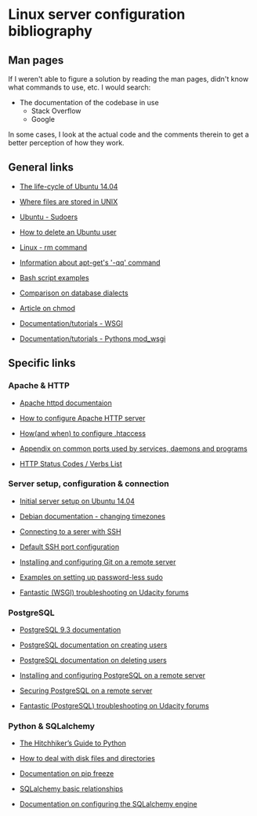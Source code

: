 # Linux server configuration bibliography

## Man pages
If I weren't able to figure a solution by reading the man pages, 
didn't know what commands to use, etc. I would search:
- The documentation of the codebase in use 
  - Stack Overflow
  - Google

In some cases, I look at the actual code and the comments therein to get a better perception of how they work.

## General links
- [The life-cycle of Ubuntu 14.04](https://www.ubuntu.com/info/release-end-of-life)
- [Where files are stored in UNIX](https://unix.stackexchange.com/questions/38978/where-are-apache-file-access-logs-stored)
- [Ubuntu - Sudoers](https://help.ubuntu.com/community/Sudoers)
- [How to delete an Ubuntu user](https://www.cyberciti.biz/faq/linux-remove-user-command/)
- [Linux - rm command](https://alvinalexander.com/unix/edu/examples/rm.shtml)
- [Information about apt-get's '-qq' command](https://serverfault.com/questions/644180/what-does-qq-argument-for-apt-get-mean)
- [Bash script examples](https://www.lifewire.com/bash-for-loop-examples-2200575)
- [Comparison on database dialects](https://www.digitalocean.com/community/tutorials/sqlite-vs-mysql-vs-postgresql-a-comparison-of-relational-database-management-systems)
- [Article on chmod](https://en.wikipedia.org/wiki/Chmod)
- [Documentation/tutorials - WSGI](http://wsgi.tutorial.codepoint.net/)

- [Documentation/tutorials - Pythons mod_wsgi](http://modwsgi.readthedocs.io/en/develop/)

## Specific links

### Apache & HTTP
- [Apache httpd documentaion](http://httpd.apache.org/)
- [How to configure Apache HTTP server](https://httpd.apache.org/docs/configuring.html)
- [How(and when) to configure .htaccess](http://httpd.apache.org/docs/2.4/howto/htaccess.html)
- [Appendix on common ports used by services, daemons and programs](http://web.mit.edu/rhel-doc/4/RH-DOCS/rhel-sg-en-4/ch-ports.html)

- [HTTP Status Codes / Verbs List](https://gist.github.com/IngmarBoddington/5056166)

### Server setup, configuration & connection
- [Initial server setup on Ubuntu 14.04](https://www.digitalocean.com/community/tutorials/initial-server-setup-with-ubuntu-14-04)
- [Debian documentation - changing timezones](https://wiki.debian.org/TimeZoneChanges)
- [Connecting to a serer with SSH](https://www.digitalocean.com/community/tutorials/how-to-connect-to-your-droplet-with-ssh)
- [Default SSH port configuration](http://www.linuxlookup.com/howto/change_default_ssh_port)
- [Installing and configuring Git on a remote server](https://www.digitalocean.com/community/tutorials/how-to-install-git-on-ubuntu-14-04)
- [Examples on setting up password-less sudo](https://serverfault.com/questions/160581/how-to-setup-passwordless-sudo-on-linux)

- [Fantastic (WSGI) troubleshooting on Udacity forums](https://discussions.udacity.com/t/list-of-items-in-the-directory-instead-of-displaying-site/35423)

### PostgreSQL
- [PostgreSQL 9.3 documentation](https://www.postgresql.org/docs/9.3/static/)
- [PostgreSQL documentation on creating users](https://www.postgresql.org/docs/9.3/static/app-createuser.html)
- [PostgreSQL documentation on deleting users](https://www.postgresql.org/docs/9.3/static/app-dropdb.html)
- [Installing and configuring PostgreSQL on a remote server](https://www.digitalocean.com/community/tutorials/how-to-install-and-use-postgresql-on-ubuntu-14-04)
- [Securing PostgreSQL on a remote server](https://www.digitalocean.com/community/tutorials/how-to-secure-postgresql-on-an-ubuntu-vps)

- [Fantastic (PostgreSQL) troubleshooting on Udacity forums](https://discussions.udacity.com/t/using-postgresql-instead-of-sqlite/13575)

### Python & SQLalchemy
- [The Hitchhiker’s Guide to Python](http://python-guide-pt-br.readthedocs.io/en/latest/)
- [How to deal with disk files and directories](https://docs.python.org/2/library/filesys.html)
- [Documentation on pip freeze](https://pip.pypa.io/en/stable/reference/pip_freeze/)
- [SQLalchemy basic relationships](http://docs.sqlalchemy.org/en/latest/orm/basic_relationships.html)

- [Documentation on configuring the SQLalchemy engine](http://docs.sqlalchemy.org/en/latest/core/engines.html)
